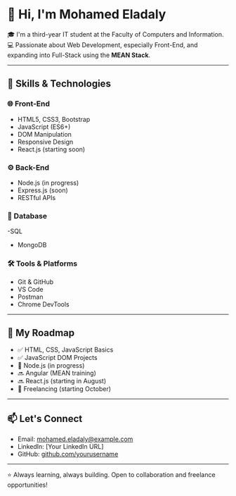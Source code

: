 # 👋 Hi, I'm Mohamed Eladaly

🎓 I'm a third-year IT student at the Faculty of Computers and Information.  
💻 Passionate about Web Development, especially Front-End, and expanding into Full-Stack using the **MEAN Stack**.

---

## 🚀 Skills & Technologies

### 🌐 Front-End
- HTML5, CSS3, Bootstrap
- JavaScript (ES6+)
- DOM Manipulation
- Responsive Design
- React.js (starting soon)

### ⚙️ Back-End
- Node.js (in progress)
- Express.js (soon)
- RESTful APIs

### 💾 Database
-SQL
- MongoDB 

### 🛠 Tools & Platforms
- Git & GitHub
- VS Code
- Postman
- Chrome DevTools

---

## 📅 My Roadmap

- ✅ HTML, CSS, JavaScript Basics
- ✅ JavaScript DOM Projects
- 🔄 Node.js (in progress)
- 🔜 Angular (MEAN training)
- 🔜 React.js (starting in August)
- 🎯 Freelancing (starting October)

---

## 📫 Let's Connect

- Email: mohamed.eladaly@example.com  
- LinkedIn: [Your LinkedIn URL]  
- GitHub: [github.com/yourusername](https://github.com/yourusername)

---

⭐ Always learning, always building. Open to collaboration and freelance opportunities!
